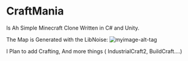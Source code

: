# CraftMania

Is Ah Simple Minecraft Clone Written in C# and Unity.

The Map is Generated with the LibNoise:
![myimage-alt-tag](https://scontent.ftxl1-1.fna.fbcdn.net/t31.0-8/15156823_155186328287870_3923188762607531034_o.jpg)

I Plan to add Crafting, And more things ( IndustrialCraft2, BuildCraft....)


